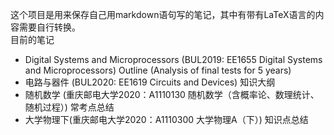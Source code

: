 这个项目是用来保存自己用markdown语句写的笔记，其中有带有LaTeX语言的内容需要自行转换。    
目前的笔记  
- Digital Systems and Microprocessors (BUL2019: EE1655 Digital Systems and Microprocessors)  Outline (Analysis of final tests for 5 years) 
- 电路与器件 (BUL2020: EE1619 Circuits and Devices) 知识大纲  
- 随机数学 (重庆邮电大学2020：A1110130 随机数学（含概率论、数理统计、随机过程）)  常考点总结  
- 大学物理下(重庆邮电大学2020：A1110300 大学物理A（下）) 知识点总结  